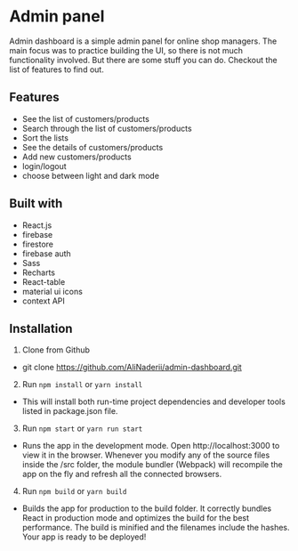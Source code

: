 # Admin panel

Admin dashboard is a simple admin panel for online shop managers. The main focus was to practice building the UI, so there is not much functionality involved.
But there are some stuff you can do. Checkout the list of features to find out.

## Features
- See the list of customers/products
- Search through the list of customers/products
- Sort the lists
- See the details of customers/products
- Add new customers/products
- login/logout
- choose between light and dark mode

## Built with
- React.js
- firebase
 - firestore
 - firebase auth
- Sass
- Recharts
- React-table
- material ui icons
- context API

## Installation

1. Clone from Github

 - git clone https://github.com/AliNaderii/admin-dashboard.git

2. Run `npm install` or `yarn install`

 - This will install both run-time project dependencies and developer tools listed in package.json file.

3. Run `npm start` or `yarn run start`

 - Runs the app in the development mode.  Open http://localhost:3000 to view it in the browser. 
  Whenever you modify any of the source files inside the /src folder, the module bundler (Webpack) will recompile the app on the fly and refresh all the connected browsers.

4. Run `npm build` or `yarn build`

 - Builds the app for production to the build folder. It correctly bundles React in production mode and optimizes the build for the best performance. The build is minified and the filenames include the hashes. Your app is ready to be deployed!
